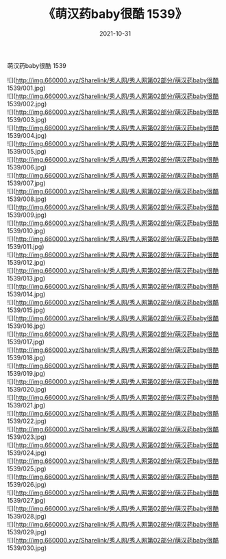 ﻿---
layout: post
title:  《萌汉药baby很酷 1539》
date:   2021-10-31
img: http://img.660000.xyz/Sharelink/秀人网/秀人网第02部分/萌汉药baby很酷 1539/000.jpg
categories: [美女, 清纯, 唯美]
---

萌汉药baby很酷 1539

  ![](http://img.660000.xyz/Sharelink/秀人网/秀人网第02部分/萌汉药baby很酷 1539/001.jpg) <br> ![](http://img.660000.xyz/Sharelink/秀人网/秀人网第02部分/萌汉药baby很酷 1539/002.jpg) <br> ![](http://img.660000.xyz/Sharelink/秀人网/秀人网第02部分/萌汉药baby很酷 1539/003.jpg) <br> ![](http://img.660000.xyz/Sharelink/秀人网/秀人网第02部分/萌汉药baby很酷 1539/004.jpg) <br> ![](http://img.660000.xyz/Sharelink/秀人网/秀人网第02部分/萌汉药baby很酷 1539/005.jpg) <br> ![](http://img.660000.xyz/Sharelink/秀人网/秀人网第02部分/萌汉药baby很酷 1539/006.jpg) <br> ![](http://img.660000.xyz/Sharelink/秀人网/秀人网第02部分/萌汉药baby很酷 1539/007.jpg) <br> ![](http://img.660000.xyz/Sharelink/秀人网/秀人网第02部分/萌汉药baby很酷 1539/008.jpg) <br> ![](http://img.660000.xyz/Sharelink/秀人网/秀人网第02部分/萌汉药baby很酷 1539/009.jpg) <br> ![](http://img.660000.xyz/Sharelink/秀人网/秀人网第02部分/萌汉药baby很酷 1539/010.jpg) <br> ![](http://img.660000.xyz/Sharelink/秀人网/秀人网第02部分/萌汉药baby很酷 1539/011.jpg) <br> ![](http://img.660000.xyz/Sharelink/秀人网/秀人网第02部分/萌汉药baby很酷 1539/012.jpg) <br> ![](http://img.660000.xyz/Sharelink/秀人网/秀人网第02部分/萌汉药baby很酷 1539/013.jpg) <br> ![](http://img.660000.xyz/Sharelink/秀人网/秀人网第02部分/萌汉药baby很酷 1539/014.jpg) <br> ![](http://img.660000.xyz/Sharelink/秀人网/秀人网第02部分/萌汉药baby很酷 1539/015.jpg) <br> ![](http://img.660000.xyz/Sharelink/秀人网/秀人网第02部分/萌汉药baby很酷 1539/016.jpg) <br> ![](http://img.660000.xyz/Sharelink/秀人网/秀人网第02部分/萌汉药baby很酷 1539/017.jpg) <br> ![](http://img.660000.xyz/Sharelink/秀人网/秀人网第02部分/萌汉药baby很酷 1539/018.jpg) <br> ![](http://img.660000.xyz/Sharelink/秀人网/秀人网第02部分/萌汉药baby很酷 1539/019.jpg) <br> ![](http://img.660000.xyz/Sharelink/秀人网/秀人网第02部分/萌汉药baby很酷 1539/020.jpg) <br> ![](http://img.660000.xyz/Sharelink/秀人网/秀人网第02部分/萌汉药baby很酷 1539/021.jpg) <br> ![](http://img.660000.xyz/Sharelink/秀人网/秀人网第02部分/萌汉药baby很酷 1539/022.jpg) <br> ![](http://img.660000.xyz/Sharelink/秀人网/秀人网第02部分/萌汉药baby很酷 1539/023.jpg) <br> ![](http://img.660000.xyz/Sharelink/秀人网/秀人网第02部分/萌汉药baby很酷 1539/024.jpg) <br> ![](http://img.660000.xyz/Sharelink/秀人网/秀人网第02部分/萌汉药baby很酷 1539/025.jpg) <br> ![](http://img.660000.xyz/Sharelink/秀人网/秀人网第02部分/萌汉药baby很酷 1539/026.jpg) <br> ![](http://img.660000.xyz/Sharelink/秀人网/秀人网第02部分/萌汉药baby很酷 1539/027.jpg) <br> ![](http://img.660000.xyz/Sharelink/秀人网/秀人网第02部分/萌汉药baby很酷 1539/028.jpg) <br> ![](http://img.660000.xyz/Sharelink/秀人网/秀人网第02部分/萌汉药baby很酷 1539/029.jpg) <br> ![](http://img.660000.xyz/Sharelink/秀人网/秀人网第02部分/萌汉药baby很酷 1539/030.jpg) <br>
